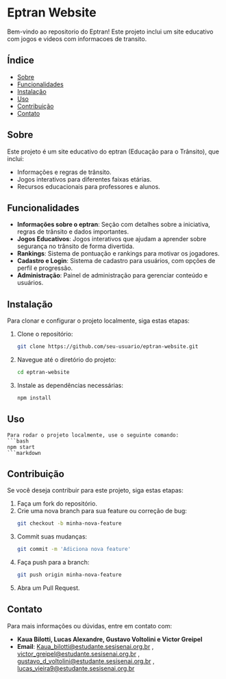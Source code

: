 # Eptran Website
Bem-vindo ao repositorio do Eptran! Este projeto inclui um site educativo com jogos e videos com informacoes de transito.
## Índice
- [Sobre](#sobre)
- [Funcionalidades](#funcionalidades)
- [Instalação](#instalação)
- [Uso](#uso)
- [Contribuição](#contribuição)
- [Contato](#contato)

## Sobre

Este projeto é um site educativo do eptran (Educação para o Trânsito), que inclui:
- Informações e regras de trânsito.
- Jogos interativos para diferentes faixas etárias.
- Recursos educacionais para professores e alunos.

## Funcionalidades

- **Informações sobre o eptran**: Seção com detalhes sobre a iniciativa, regras de trânsito e dados importantes.
- **Jogos Educativos**: Jogos interativos que ajudam a aprender sobre segurança no trânsito de forma divertida.
- **Rankings**: Sistema de pontuação e rankings para motivar os jogadores.
- **Cadastro e Login**: Sistema de cadastro para usuários, com opções de perfil e progressão.
- **Administração**: Painel de administração para gerenciar conteúdo e usuários.

## Instalação

Para clonar e configurar o projeto localmente, siga estas etapas:

1. Clone o repositório:
    ```bash
    git clone https://github.com/seu-usuario/eptran-website.git
    ```
2. Navegue até o diretório do projeto:
    ```bash
    cd eptran-website
    ```
3. Instale as dependências necessárias:
    ```bash
    npm install
    ```
## Uso
    Para rodar o projeto localmente, use o seguinte comando:
    ```bash
    npm start
    ```markdown

## Contribuição

Se você deseja contribuir para este projeto, siga estas etapas:

1. Faça um fork do repositório.
2. Crie uma nova branch para sua feature ou correção de bug:
    ```bash
    git checkout -b minha-nova-feature
    ```
3. Commit suas mudanças:
    ```bash
    git commit -m 'Adiciona nova feature'
    ```
4. Faça push para a branch:
    ```bash
    git push origin minha-nova-feature
    ```
5. Abra um Pull Request.


## Contato

Para mais informações ou dúvidas, entre em contato com:

- **Kaua Bilotti, Lucas Alexandre, Gustavo Voltolini e Victor Greipel**
- **Email**: Kaua_bilotti@estudante.sesisenai.org.br , victor_greipel@estudante.sesisenai.org.br , gustavo_d_voltolini@estudante.sesisenai.org.br , lucas_vieira9@estudante.sesisenai.org.br
